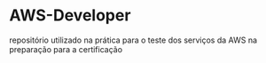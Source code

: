 # AWS-Developer
repositório utilizado na prática para o teste dos serviços da AWS na preparação para a certificação
